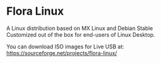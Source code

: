 # Flora Linux

A Linux distribution based on MX Linux and Debian Stable<br>
Customized out of the box for end-users of Linux Desktop.

You can download ISO images for Live USB at:<br>
https://sourceforge.net/projects/flora-linux/
